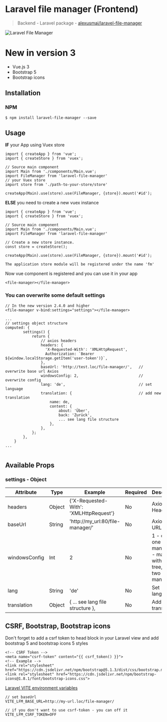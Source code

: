 # Laravel file manager (Frontend)

> Backend - Laravel package - [alexusmai/laravel-file-manager](https://github.com/alexusmai/laravel-file-manager)

![Laravel File Manager](https://raw.github.com/alexusmai/vue-laravel-file-manager/master/src/assets/laravel-file-manager.gif?raw=true)

# New in version 3

- Vue.js 3
- Bootstrap 5
- Bootstrap icons

## Installation

### NPM
```
$ npm install laravel-file-manager --save
```

## Usage

**IF** your App using Vuex store

```
import { createApp } from 'vue';
import { createStore } from 'vuex';

// Source main component
import Main from './components/Main.vue';
import FileManager from 'laravel-file-manager'
// your Vuex store
import store from './path-to-your-store/store'  

createApp(Main).use(store).use(FileManager, {store}).mount('#id');
```

**ELSE** you need to create a new vuex instance

```
import { createApp } from 'vue';
import { createStore } from 'vuex';

// Source main component
import Main from './components/Main.vue';
import FileManager from 'laravel-file-manager'

// Create a new store instance.
const store = createStore();

createApp(Main).use(store).use(FileManager, {store}).mount('#id');
```

`The application store module will be registered under the name 'fm'`

Now vue component is registered and you can use it in your app
```
<file-manager></file-manager>
```

### You can overwrite some default settings

```
// In the new version 2.4.0 and higher
<file-manager v-bind:settings="settings"></file-manager>

...
// settings object structure
computed: {
        settings() {
            return {
                // axios headers
                headers: {
                  'X-Requested-With': 'XMLHttpRequest',
                  Authorization: `Bearer ${window.localStorage.getItem('user-token')}`,
                },
                baseUrl: 'http://test.loc/file-manager/',   // overwrite base url Axios
                windowsConfig: 2,                           // overwrite config
                lang: 'de',                                 // set language
                translation: {                              // add new translation
                    name: de,
                    content: {
                        about: 'Über',
                        back: 'Zurück',
                        ... see lang file structure
                    },
                },
            };
        },
    }
...


```

## Available Props

### settings - Object

|  Attribute  |  Type  |  Example  |  Required  |  Description  |
|  ---------  |  ----  |  -------  |  --------  |  -----------  |
|  headers    |     Object     |  {'X-Requested-With': 'XMLHttpRequest'}  |  No  | Axios Headers |
|  baseUrl    |     String     |  'http://my_url:80/file-manager/'  |  No  | Axios base URL |
|  windowsConfig    |     Int     |  2  |  No  | 1 - only one manager, 2 - manager with folder tree, 3 - two managers |
|  lang    |     String     |  'de'  |  No  | Set language |
|  translation    |     Object     |  { ... see lang file structure },  |  No  | Add new translation |

## CSRF, Bootstrap, Bootstrap icons

Don't forget to add a csrf token to head block in your Laravel view and add bootstrap 5 and bootstrap icons 5 styles
```
<!-- CSRF Token -->
<meta name="csrf-token" content="{{ csrf_token() }}">
<!-- Example -->
<link rel="stylesheet" href="https://cdn.jsdelivr.net/npm/bootstrap@5.1.3/dist/css/bootstrap.min.css">
<link rel="stylesheet" href="https://cdn.jsdelivr.net/npm/bootstrap-icons@1.8.1/font/bootstrap-icons.css">
```

[Laravel VITE environment variables](https://laravel.com/docs/9.x/vite#environment-variables)
```
// set baseUrl
VITE_LFM_BASE_URL=http://my-url.loc/file-manager/

// if you don't want to use csrf-token - you can off it
VITE_LFM_CSRF_TOKEN=OFF
```
